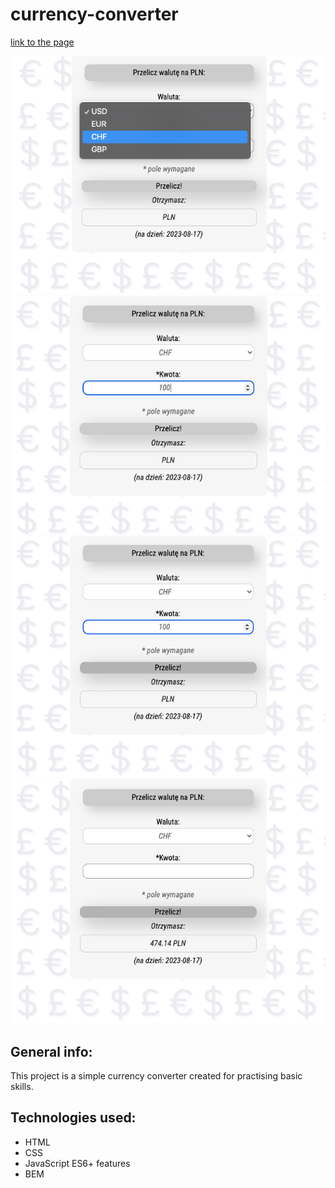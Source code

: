 # currency-converter
[link to the page](https://dor-ka.github.io/currency-converter/)

![demo1](images/readme1.png)
![demo2](images/readme2.png)
![demo3](images/readme3.png)
![demo4](images/readme4.png)
## General info:
This project is a simple currency converter created for practising basic skills.
## Technologies used:
- HTML
- CSS
- JavaScript ES6+ features
- BEM
